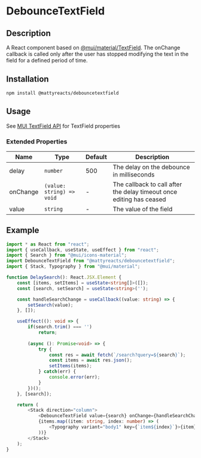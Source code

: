 # DebounceTextField
## Description
A React component based on [@mui/material/TextField](https://mui.com/material-ui/react-text-field/). The onChange callback is
called only after the user has stopped modifying the text in the field for a defined period of time.

## Installation
`npm install @mattyreacts/debouncetextfield`

## Usage
See [MUI TextField API](https://mui.com/material-ui/api/text-field/) for TextField properties

### Extended Properties

| Name     | Type                                 | Default    | Description                                                          |
|----------|--------------------------------------|------------|----------------------------------------------------------------------|
| delay    | `number`                             | 500        | The delay on the debounce in milliseconds                            |
| onChange | `(value: string) => void`            | -          | The callback to call after the delay timeout once editing has ceased |
| value    | `string`                             | -          | The value of the field                                               |

## Example
```ts
import * as React from "react";
import { useCallback, useState, useEffect } from "react";
import { Search } from "@mui/icons-material";
import DebounceTextField from "@mattyreacts/debouncetextfield";
import { Stack, Typography } from "@mui/material";

function DelaySearch(): React.JSX.Element {
    const [items, setItems] = useState<string[]>([]);
    const [search, setSearch] = useState<string>('');

    const handleSearchChange = useCallback((value: string) => {
        setSearch(value);
    }, []);

    useEffect((): void => {
        if(search.trim() === '')
            return;
        
        (async (): Promise<void> => {
            try {
                const res = await fetch(`/search?query=${search}`);
                const items = await res.json();
                setItems(items);
            } catch(err) {
                console.error(err);
            }
        })();
    }, [search]);

    return (
        <Stack direction="column">
            <DebounceTextField value={search} onChange={handleSearchChange} />
            {items.map((item: string, index: number) => (
                <Typography variant="body1" key={`item${index}`}>{item}</Topography>
            ))}
        </Stack>
    );
}
```